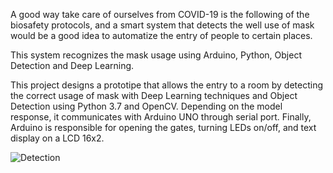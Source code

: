 A good way take care of ourselves from COVID-19 is the following of the biosafety protocols, and a smart system that
detects the well use of mask would be a good idea to automatize the entry of people to certain places.

This system recognizes the mask usage using Arduino, Python, Object Detection and Deep Learning.

This project designs a prototipe that allows the entry to a room by detecting the correct usage of mask with Deep Learning techniques and Object 
Detection using Python 3.7 and OpenCV. Depending on the model response, it communicates with Arduino UNO through serial port. Finally, Arduino is responsible for opening 
the gates, turning LEDs on/off, and text display on a LCD 16x2.


![Detection](https://user-images.githubusercontent.com/51855856/111080293-ca2b6080-84cb-11eb-8197-d5ee9e010430.png)
